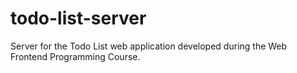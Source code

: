 # todo-list-server
Server for the Todo List web application developed during the Web Frontend Programming Course.
